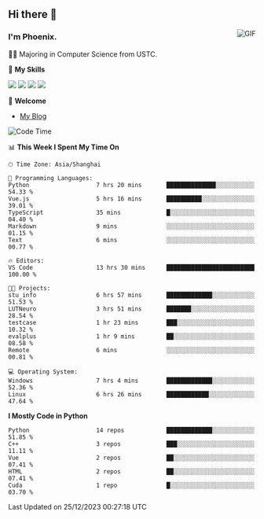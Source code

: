 ## Hi there 👋
<img align="right" alt="GIF" src="https://raw.githubusercontent.com/JoeyBling/JoeyBling/master/pic/pusheencode.gif" />

### I'm Phoenix.

👨‍🎓 Majoring in Computer Science from USTC.

🌟 **My Skills**

![](https://img.shields.io/badge/-Python-3e74a2?style=flat-square&logo=Python&logoColor=fff)
![](https://img.shields.io/badge/-C++-9f62a5?style=flat&logo=cplusplus&logoColor=white)
![](https://img.shields.io/badge/-Linux-185886?style=flat-square&logo=Linux&logoColor=fff)
![](https://img.shields.io/badge/-Rust-ff4136?style=flat-square&logo=Rust&logoColor=fff)

💬 **Welcome**

- [My Blog](https://ysy-phoenix.github.io/)

<!--START_SECTION:waka-->
![Code Time](http://img.shields.io/badge/Code%20Time-465%20hrs%2026%20mins-blue)

📊 **This Week I Spent My Time On** 

```text
🕑︎ Time Zone: Asia/Shanghai

💬 Programming Languages: 
Python                   7 hrs 20 mins       ██████████████░░░░░░░░░░░   54.33 % 
Vue.js                   5 hrs 16 mins       ██████████░░░░░░░░░░░░░░░   39.01 % 
TypeScript               35 mins             █░░░░░░░░░░░░░░░░░░░░░░░░   04.40 % 
Markdown                 9 mins              ░░░░░░░░░░░░░░░░░░░░░░░░░   01.15 % 
Text                     6 mins              ░░░░░░░░░░░░░░░░░░░░░░░░░   00.77 % 

🔥 Editors: 
VS Code                  13 hrs 30 mins      █████████████████████████   100.00 % 

🐱‍💻 Projects: 
stu_info                 6 hrs 57 mins       █████████████░░░░░░░░░░░░   51.53 % 
LUTNeuro                 3 hrs 51 mins       ███████░░░░░░░░░░░░░░░░░░   28.54 % 
testcase                 1 hr 23 mins        ███░░░░░░░░░░░░░░░░░░░░░░   10.32 % 
evalplus                 1 hr 9 mins         ██░░░░░░░░░░░░░░░░░░░░░░░   08.58 % 
Remote                   6 mins              ░░░░░░░░░░░░░░░░░░░░░░░░░   00.81 % 

💻 Operating System: 
Windows                  7 hrs 4 mins        █████████████░░░░░░░░░░░░   52.36 % 
Linux                    6 hrs 26 mins       ████████████░░░░░░░░░░░░░   47.64 % 
```

**I Mostly Code in Python** 

```text
Python                   14 repos            █████████████░░░░░░░░░░░░   51.85 % 
C++                      3 repos             ███░░░░░░░░░░░░░░░░░░░░░░   11.11 % 
Vue                      2 repos             ██░░░░░░░░░░░░░░░░░░░░░░░   07.41 % 
HTML                     2 repos             ██░░░░░░░░░░░░░░░░░░░░░░░   07.41 % 
Cuda                     1 repo              █░░░░░░░░░░░░░░░░░░░░░░░░   03.70 % 
```




 Last Updated on 25/12/2023 00:27:18 UTC
<!--END_SECTION:waka-->

<!--
**ysy-phoenix/ysy-phoenix** is a ✨ _special_ ✨ repository because its `README.md` (this file) appears on your GitHub profile.

Here are some ideas to get you started:

- 🔭 I’m currently working on ...
- 🌱 I’m currently learning ...
- 👯 I’m looking to collaborate on ...
- 🤔 I’m looking for help with ...
- 💬 Ask me about ...
- 📫 How to reach me: ...
- 😄 Pronouns: ...
- ⚡ Fun fact: ...
-->
